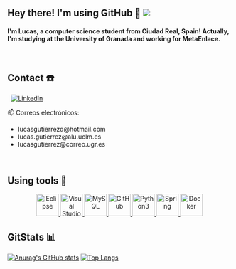 ## Hey there! I'm using GitHub 👋  ![](https://komarev.com/ghpvc/?username=LuGuDu&color=blue)

#### I'm Lucas, a computer science student from Ciudad Real, Spain! Actually, I'm studying at the University of Granada and working for MetaEnlace.

&nbsp;

## Contact ☎️

&nbsp;
<a href="https://www.linkedin.com/in/lucasgutierrezd">
   ![LinkedIn](https://img.shields.io/badge/linkedin-%230077B5.svg?style=for-the-badge&logo=linkedin&logoColor=white)
</a>

<p> 📫 Correos electrónicos:
   <ul>
      <li>lucasgutierrezd@hotmail.com</li>
      <li>lucas.gutierrez@alu.uclm.es</li>
      <li>lucasgutierrez@correo.ugr.es</li>
   </ul>
</p>

&nbsp;

## Using tools 🧰

<p align="center">
   <a href="https://www.eclipse.org/">
      <img src="https://cdn.worldvectorlogo.com/logos/eclipse-11.svg" width="50" title="Eclipse">
   </a>
   <a href="https://code.visualstudio.com/">
      <img src="https://upload.wikimedia.org/wikipedia/commons/thumb/9/9a/Visual_Studio_Code_1.35_icon.svg/1024px-Visual_Studio_Code_1.35_icon.svg.png" 
           width="50" title="Visual Studio Code">
   </a>
     <a href="https://www.mysql.com/">
      <img src="https://www.freepnglogos.com/uploads/logo-mysql-png/logo-mysql-mysql-logo-png-images-are-download-crazypng-21.png" width="50" title="MySQL">
   </a>
     <a href="https://github.com/">
      <img src="https://github.githubassets.com/images/modules/logos_page/GitHub-Mark.png" width="50" title="GitHub">
   </a>
   </a>
     <a href="https://www.python.org/">
      <img src="https://upload.wikimedia.org/wikipedia/commons/c/c3/Python-logo-notext.svg" width="50" title="Python3">
   </a>
      </a>
     <a href="https://www.spring.io/">
      <img src="https://cdn.freebiesupply.com/logos/large/2x/spring-3-logo-png-transparent.png" width="50" title="Spring">
   </a>
      </a>
     <a href="https://www.docker.com/">
      <img src="https://docker.com/wp-content/uploads/2022/03/vertical-logo-monochromatic.png" width="50" title="Docker">
   </a>   
</p>

## GitStats 📊

[![Anurag's GitHub stats](https://github-readme-stats.vercel.app/api?username=LuGuDu&show_icons=true&theme=radical)](https://github.com/anuraghazra/github-readme-stats) [![Top Langs](https://github-readme-stats.vercel.app/api/top-langs/?username=LuGuDu&layout=compact&theme=radical)](https://github.com/anuraghazra/github-readme-stats)

<!--
## GitTrophies 🏆

[![trophy](https://github-profile-trophy.vercel.app/?username=LuGuDu&theme=radical)](https://github.com/ryo-ma/github-profile-trophy)
-->
